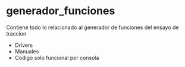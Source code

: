 # generador_funciones
Contiene todo lo relacionado al generador de funciones del ensayo de traccion
- Drivers
- Manuales
- Codigo solo funcional por consola
